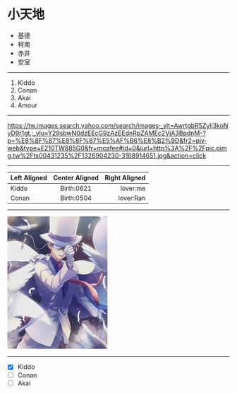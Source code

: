 # 小天地
* 基德
* 柯南
* 赤井
* 安室
***
1. Kiddo
2. Conan
3. Akai
4. Amour
***
<https://tw.images.search.yahoo.com/search/images;_ylt=AwrtgbR5Zylj3koNyD9r1gt.;_ylu=Y29sbwN0dzEEcG9zAzEEdnRpZAMEc2VjA3BpdnM-?p=%E8%8F%87%E8%8F%87%E5%AF%B6%E8%B2%9D&fr2=piv-web&type=E210TW885G0&fr=mcafee#id=0&iurl=http%3A%2F%2Fpic.pimg.tw%2Fts00431235%2F1326904230-3168914651.jpg&action=click>
***
| Left Aligned | Center Aligned | Right Aligned |
| :----------- | :------------: | ------------: |
| Kiddo        | Birth:0621     | lover:me      |
| Conan        | Birth:0504     | lover:Ran     |
***
![Kiddo](kiddo.jpg "基德")
***
- [x] Kiddo
- [ ] Conan
- [ ] Akai
